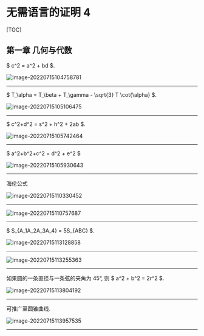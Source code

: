 <h1>无需语言的证明 4</h1>

[TOC]

## 第一章	几何与代数

$ c^2 = a^2 + bd $.

![image-20220715104758781](E:\Notes\Math\科普\理性派\image\4.毕达哥拉斯定理的一个推广.png)

---

$ T_\alpha = T_\beta + T_\gamma - \sqrt{3} T \cot{\alpha} $.

![image-20220715105106475](E:\Notes\Math\科普\理性派\image\4.毕达哥拉斯定理的另一个推广.png)

---

$ c^2+d^2 = s^2 + h^2 + 2ab $.

![image-20220715105742464](E:\Notes\Math\科普\理性派\image\4.直角梯形的毕达哥拉斯定理.png)

---

$ a^2+b^2+c^2 = d^2 + e^2 $

![image-20220715105930643](E:\Notes\Math\科普\理性派\image\4.缺角矩形的毕达哥拉斯定理.png)

---

海伦公式

![image-20220715110330452](E:\Notes\Math\科普\理性派\image\4.海伦公式.png)

---

![image-20220715110757687](E:\Notes\Math\科普\理性派\image\4.平行四边形分割中的相等面积.png)

---

$ S_{A_1A_2A_3A_4} = 5S_{ABC} $.

![image-20220715113128858](E:\Notes\Math\科普\理性派\image\4.外围三角形之外.png)

---

![image-20220715113255363](E:\Notes\Math\科普\理性派\image\4.和为45度的角.png)

---

如果圆的一条直径与一条弦的夹角为 45°, 则 $ a^2 + b^2 = 2r^2 $.

![image-20220715113804192](E:\Notes\Math\科普\理性派\image\4.面积和恒定的两个正方形.png)

---

可推广至圆锥曲线.

![image-20220715113957535](E:\Notes\Math\科普\理性派\image\4.面积和恒定的四个正方形.png)

---

















